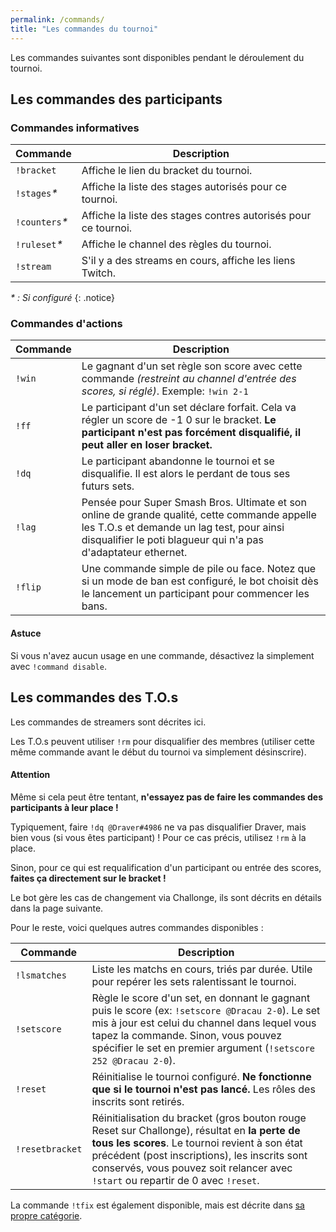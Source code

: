 ```yaml
---
permalink: /commands/
title: "Les commandes du tournoi"
---
```


Les commandes suivantes sont disponibles pendant le déroulement du tournoi.

## Les commandes des participants

### Commandes informatives

| Commande        | Description                                                    |
| --------------- | -------------------------------------------------------------- |
| `!bracket`      | Affiche le lien du bracket du tournoi.                         |
| `!stages`*\**   | Affiche la liste des stages autorisés pour ce tournoi.         |
| `!counters`*\** | Affiche la liste des stages contres autorisés pour ce tournoi. |
| `!ruleset`*\**  | Affiche le channel des règles du tournoi.                      |
| `!stream`       | S'il y a des streams en cours, affiche les liens Twitch.       |

*\* : Si configuré*
{: .notice}

### Commandes d'actions

| Commande | Description                                                                                                                                                                                                  |
| -------- | ------------------------------------------------------------------------------------------------------------------------------------------------------------------------------------------------------------ |
| `!win`   | Le gagnant d'un set règle son score avec cette commande *(restreint au channel d'entrée des scores, si réglé)*. Exemple: `!win 2-1`                                                                          |
| `!ff`    | Le participant d'un set déclare forfait. Cela va régler un score de -1 0 sur le bracket. **Le participant n'est pas forcément disqualifié, il peut aller en loser bracket.**                                 |
| `!dq`    | Le participant abandonne le tournoi et se disqualifie. Il est alors le perdant de tous ses futurs sets.                                                                                                      |
| `!lag`   | Pensée pour Super Smash Bros. Ultimate et son online de grande qualité, cette commande appelle les T.O.s et demande un lag test, pour ainsi disqualifier le poti blagueur qui n'a pas d'adaptateur ethernet. |
| `!flip`  | Une commande simple de pile ou face. Notez que si un mode de ban est configuré, le bot choisit dès le lancement un participant pour commencer les bans.                                                      |

<div markdown="1" class="notice--primary">

<h4 markdown="1" class="no_toc">Astuce</h4>

Si vous n'avez aucun usage en une commande, désactivez la simplement avec `!command disable`.

</div>

## Les commandes des T.O.s

Les commandes de streamers sont décrites ici.

Les T.O.s peuvent utiliser `!rm` pour disqualifier des membres (utiliser cette même commande avant le début du tournoi va simplement désinscrire).

<div markdown="1" class="notice--warning">

<h4 markdown="1" class="no_toc">Attention</h4>

Même si cela peut être tentant, **n'essayez pas de faire les commandes des participants à leur place !**

Typiquement, faire `!dq @Draver#4986` ne va pas disqualifier Draver, mais bien vous (si vous êtes participant) ! Pour ce cas précis, utilisez `!rm` à la place.

Sinon, pour ce qui est requalification d'un participant ou entrée des scores, **faites ça directement sur le bracket !**

Le bot gère les cas de changement via Challonge, ils sont décrits en détails dans la page suivante.

</div>

Pour le reste, voici quelques autres commandes disponibles :

| Commande        | Description                                                                                                                                                                                                                                                                         |
| --------------- | ----------------------------------------------------------------------------------------------------------------------------------------------------------------------------------------------------------------------------------------------------------------------------------- |
| `!lsmatches`    | Liste les matchs en cours, triés par durée. Utile pour repérer les sets ralentissant le tournoi.                                                                                                                                                                                    |
| `!setscore`     | Règle le score d'un set, en donnant le gagnant puis le score (ex: `!setscore @Dracau 2-0`). Le set mis à jour est celui du channel dans lequel vous tapez la commande. Sinon, vous pouvez spécifier le set en premier argument (`!setscore 252 @Dracau 2-0`).                       |
| `!reset`        | Réinitialise le tournoi configuré. **Ne fonctionne que si le tournoi n'est pas lancé.** Les rôles des inscrits sont retirés.                                                                                                                                                        |
| `!resetbracket` | Réinitialisation du bracket (gros bouton rouge Reset sur Challonge), résultat en **la perte de tous les scores**. Le tournoi revient à son état précédent (post inscriptions), les inscrits sont conservés, vous pouvez soit relancer avec `!start` ou repartir de 0 avec `!reset`. |

La commande `!tfix` est également disponible, mais est décrite dans [sa propre catégorie](/troubleshooting/).
